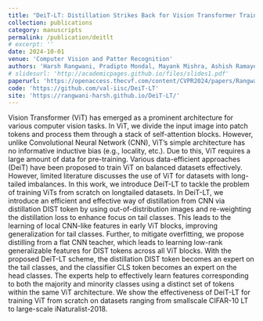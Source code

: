 ```yaml
---
title: "DeiT-LT: Distillation Strikes Back for Vision Transformer Training on Long-Tailed Datasets"
collection: publications
category: manuscripts
permalink: /publication/deitlt
# excerpt: ''
date: 2024-10-01
venue: 'Computer Vision and Patter Recognition'
authors: 'Harsh Rangwani, Pradipto Mondal, Mayank Mishra, Ashish Ramayee Asokan, and R Venkatesh Babu.'
# slidesurl: 'http://academicpages.github.io/files/slides1.pdf'
paperurl: 'https://openaccess.thecvf.com/content/CVPR2024/papers/Rangwani_DeiT-LT_Distillation_Strikes_Back_for_Vision_Transformer_Training_on_Long-Tailed_CVPR_2024_paper.pdf'
code: 'https://github.com/val-iisc/DeiT-LT'
site: 'https://rangwani-harsh.github.io/DeiT-LT/'
---
```


Vision Transformer (ViT) has emerged as a prominent architecture for various computer vision tasks. In ViT, we divide the input image into patch tokens and process them through a stack of self-attention blocks. However, unlike Convolutional Neural Network (CNN), ViT’s simple architecture has no informative inductive bias (e.g., locality, etc.). Due to this, ViT requires a large amount of data for pre-training. Various data-efficient approaches (DeiT) have been proposed to train ViT on balanced datasets effectively. However, limited literature discusses the use of ViT for datasets with long-tailed imbalances. In this work, we introduce DeiT-LT to tackle the problem of training ViTs from scratch on longtailed datasets. In DeiT-LT, we introduce an efficient and effective way of distillation from CNN via distillation DIST
token by using out-of-distribution images and re-weighting the distillation loss to enhance focus on tail classes. This leads to the learning of local CNN-like features in early ViT blocks, improving generalization for tail classes. Further, to mitigate overfitting, we propose distilling from a flat CNN teacher, which leads to learning low-rank generalizable features for DIST tokens across all ViT blocks. With the proposed DeiT-LT scheme, the distillation DIST token becomes an expert on the tail classes, and the classifier CLS token becomes an expert on the head classes. The experts help to
effectively learn features corresponding to both the majority and minority classes using a distinct set of tokens within the same ViT architecture. We show the effectiveness of DeiT-LT for training ViT from scratch on datasets ranging from smallscale CIFAR-10 LT to large-scale iNaturalist-2018.
